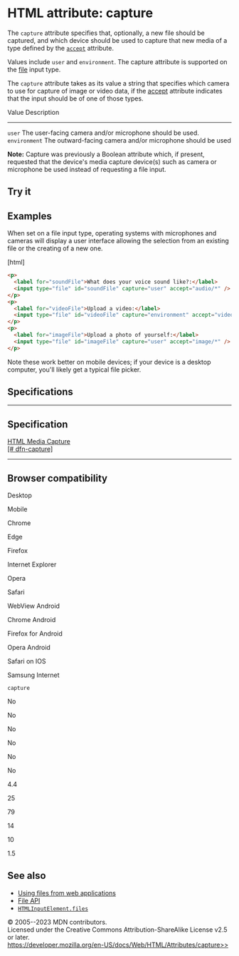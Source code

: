 HTML attribute: capture
=======================

The `capture` attribute specifies that, optionally, a new file should be
captured, and which device should be used to capture that new media of a
type defined by the [`accept`](accept) attribute.

Values include `user` and `environment`. The capture attribute is
supported on the [file](../element/input/file) input type.

The `capture` attribute takes as its value a string that specifies which
camera to use for capture of image or video data, if the
[accept](accept) attribute indicates that the input should be of one of
those types.

  Value           Description
  --------------- ------------------------------------------------------------
  `user`          The user-facing camera and/or microphone should be used.
  `environment`   The outward-facing camera and/or microphone should be used

**Note:** Capture was previously a Boolean attribute which, if present,
requested that the device\'s media capture device(s) such as camera or
microphone be used instead of requesting a file input.

Try it
------

Examples
--------

When set on a file input type, operating systems with microphones and
cameras will display a user interface allowing the selection from an
existing file or the creating of a new one.

[html]

```html
<p>
  <label for="soundFile">What does your voice sound like?:</label>
  <input type="file" id="soundFile" capture="user" accept="audio/*" />
</p>
<p>
  <label for="videoFile">Upload a video:</label>
  <input type="file" id="videoFile" capture="environment" accept="video/*" />
</p>
<p>
  <label for="imageFile">Upload a photo of yourself:</label>
  <input type="file" id="imageFile" capture="user" accept="image/*" />
</p>
```

Note these work better on mobile devices; if your device is a desktop
computer, you\'ll likely get a typical file picker.

Specifications
--------------

  ------------------------------------------------------------------------------

Specification
  ------------------------------------------------------------------------------

  [HTML Media Capture\
  [\#
  dfn-capture]](https://w3c.github.io/html-media-capture/#dfn-capture)

  ------------------------------------------------------------------------------

Browser compatibility
---------------------

Desktop

Mobile

Chrome

Edge

Firefox

Internet Explorer

Opera

Safari

WebView Android

Chrome Android

Firefox for Android

Opera Android

Safari on IOS

Samsung Internet

`capture`

No

No

No

No

No

No

4.4

25

79

14

10

1.5

See also
--------

- [Using files from web
    applications](https://developer.mozilla.org/en-US/docs/Web/API/File_API/Using_files_from_web_applications)
- [File API](https://developer.mozilla.org/en-US/docs/Web/API/File)
- [`HTMLInputElement.files`](https://developer.mozilla.org/en-US/docs/Web/API/HTMLInputElement/files)

© 2005--2023 MDN contributors.\
Licensed under the Creative Commons Attribution-ShareAlike License v2.5
or later.\
https://developer.mozilla.org/en-US/docs/Web/HTML/Attributes/capture>>
